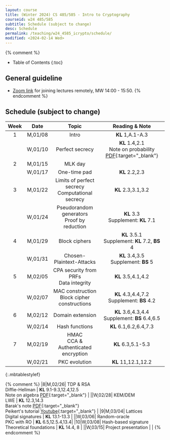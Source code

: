 ```yaml
---
layout: course
title: (Winter 2024) CS 485/585 - Intro to Cryptography
courseid: w24 485/585
subtitle: Schedule (subject to change)
desc: Schedule
permalink: /teaching/w24_4585_icrypto/schedule/
modified: <2024-02-14 Wed> 
---
```


{% comment %}
* Table of Contents
{:toc}
## General guideline
* [Zoom link](https://pdx.zoom.us/j/87602032243?pwd=YnBYUENyaTBmUEN1cWFmN1VJaC9DUT09) for joining lectures remotely, MW 14:00 - 15:50. 
{% endcomment %}

## Schedule (subject to change)

| Week | Date  | Topic | Reading & Note |
|:-----:| :---------: |:----------:|:-----:|
|1| M,01/08| Intro | **KL** 1,A.1-A.3  |
| |W,01/10|  Perfect secrecy | **KL** 1.4,2.1 <br> Note on probability [PDF](http://theory.stanford.edu/~trevisan/cs276/notesprob.pdf){:target="_blank"}|
|2|M,01/15| MLK day| |
| |W,01/17| One-time pad | **KL** 2.2,2.3 | 
|3|M,01/22| Limits of perfect secrecy <br> Computational secrecy| **KL** 2.3,3.1,3.2 | 
| |W,01/24| Pseudorandom generators <br> Proof by reduction | **KL** 3.3 <br> Supplement: **KL** 7.1 |
|4|M,01/29| Block ciphers | **KL** 3.5.1 <br> Supplement: **KL** 7.2, **BS** 4 |
| |W,01/31| Chosen-Plaintext-Attacks | **KL** 3.4,3.5 <br> Supplement: **BS** 5 |
|5|M,02/05| CPA security from PRFs <br> Data integrity | **KL** 3.5,4.1,4.2 |
||W,02/07| MAC construction <br> Block cipher constructions | **KL** 4.3,4.4,7.2 <br> Supplement: **BS** 4.2 |
|6|M,02/12| Domain extension | **KL** 3.6,4.3,4.4 <br> Supplement: **BS** 6.4,6.5 | 
||W,02/14| Hash functions | **KL** 6.1,6.2,6.4,7.3 |
|7|M,02/19| HMAC <br> CCA & Authenticated encryption | **KL** 6.3,5.1-5.3|
||W,02/21| PKC evolution |**KL** 11,12.1,12.2 |
{:.mbtablestylef}

{% comment %}
|8|M,02/26| TDP & RSA <br> Diffie-Hellman | **KL** 9.1-9.3,12.4,12.5 <br> Note on algebra [PDF](http://theory.stanford.edu/~trevisan/cs276/notesalgebra.pdf){:target="_blank"} |
||W,02/28| KEM/DEM <br> LWE | **KL** 12.3,14.3 <br> Barak's note [PDF](https://files.boazbarak.org/crypto/lec_12_lattices.pdf){:target="_blank"} <br> Peikert's tutorial [Youtube](https://youtu.be/K_fNK04yG4o){:target="_blank"} |
|9|M,03/04| Lattices <br> Digital signatures | **KL** 13.1-13.3 |
||W,03/06| Random-oracle <br> PKC with RO | **KL** 6.5,12.5.4,13.4|
|10|W,03/08| Hash-based signature <br> Theoretical foundations | **KL** 14.4, 8 |
||W,03/15| Project presentation | | 
{% endcomment %}



